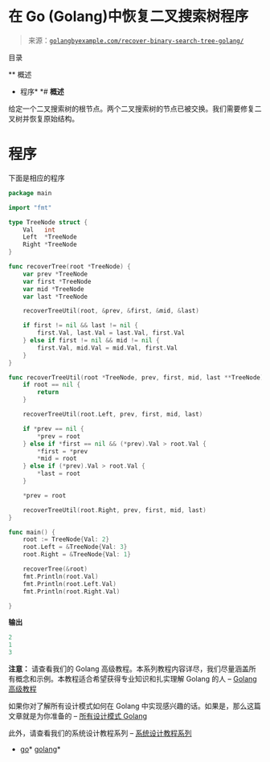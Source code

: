 <!--yml

分类：未分类

日期：2024-10-13 06:51:50

-->

# 在 Go (Golang)中恢复二叉搜索树程序

> 来源：[`golangbyexample.com/recover-binary-search-tree-golang/`](https://golangbyexample.com/recover-binary-search-tree-golang/)

目录

**   概述

+   程序*  *# **概述**

给定一个二叉搜索树的根节点。两个二叉搜索树的节点已被交换。我们需要修复二叉树并恢复原始结构。

# **程序**

下面是相应的程序

```go
package main

import "fmt"

type TreeNode struct {
	Val   int
	Left  *TreeNode
	Right *TreeNode
}

func recoverTree(root *TreeNode) {
	var prev *TreeNode
	var first *TreeNode
	var mid *TreeNode
	var last *TreeNode

	recoverTreeUtil(root, &prev, &first, &mid, &last)

	if first != nil && last != nil {
		first.Val, last.Val = last.Val, first.Val
	} else if first != nil && mid != nil {
		first.Val, mid.Val = mid.Val, first.Val
	}
}

func recoverTreeUtil(root *TreeNode, prev, first, mid, last **TreeNode) {
	if root == nil {
		return
	}

	recoverTreeUtil(root.Left, prev, first, mid, last)

	if *prev == nil {
		*prev = root
	} else if *first == nil && (*prev).Val > root.Val {
		*first = *prev
		*mid = root
	} else if (*prev).Val > root.Val {
		*last = root
	}

	*prev = root

	recoverTreeUtil(root.Right, prev, first, mid, last)
}

func main() {
	root := TreeNode{Val: 2}
	root.Left = &TreeNode{Val: 3}
	root.Right = &TreeNode{Val: 1}

	recoverTree(&root)
	fmt.Println(root.Val)
	fmt.Println(root.Left.Val)
	fmt.Println(root.Right.Val)

}
```

**输出**

```go
2
1
3
```

**注意：** 请查看我们的 Golang 高级教程。本系列教程内容详尽，我们尽量涵盖所有概念和示例。本教程适合希望获得专业知识和扎实理解 Golang 的人 – [Golang 高级教程](https://golangbyexample.com/golang-comprehensive-tutorial/)

如果你对了解所有设计模式如何在 Golang 中实现感兴趣的话。如果是，那么这篇文章就是为你准备的 – [所有设计模式 Golang](https://golangbyexample.com/all-design-patterns-golang/)

此外，请查看我们的系统设计教程系列 – [系统设计教程系列](https://techbyexample.com/system-design-questions/)

+   [go](https://golangbyexample.com/tag/go/)*   [golang](https://golangbyexample.com/tag/golang/)*

